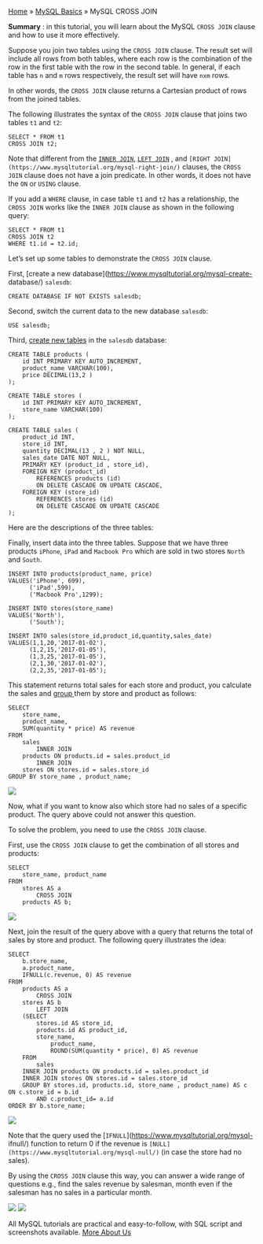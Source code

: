 

[Home](https://www.mysqltutorial.org/) » [MySQL
Basics](https://www.mysqltutorial.org/mysql-basics/) » MySQL CROSS JOIN



 **Summary** : in this tutorial, you will learn about the MySQL `CROSS JOIN`
clause and how to use it more effectively.



Suppose you join two tables using the `CROSS JOIN` clause. The result set will
include all rows from both tables, where each row is the combination of the
row in the first table with the row in the second table. In general, if each
table has `n` and `m` rows respectively, the result set will have `nxm` rows.



In other words, the `CROSS JOIN` clause returns a Cartesian product of rows
from the joined tables.



The following illustrates the syntax of the `CROSS JOIN` clause that joins two
tables `t1` and `t2`:


    
    
    SELECT * FROM t1
    CROSS JOIN t2;



Note that different from the [`INNER
JOIN`](https://www.mysqltutorial.org/mysql-inner-join.aspx), [`LEFT
JOIN`](https://www.mysqltutorial.org/mysql-left-join.aspx) , and `[RIGHT
JOIN](https://www.mysqltutorial.org/mysql-right-join/)` clauses, the `CROSS
JOIN` clause does not have a join predicate. In other words, it does not have
the `ON` or `USING` clause.



If you add a `WHERE` clause, in case table `t1` and `t2` has a relationship,
the `CROSS JOIN` works like the `INNER JOIN` clause as shown in the following
query:


    
    
    SELECT * FROM t1
    CROSS JOIN t2
    WHERE t1.id = t2.id;
    



Let’s set up some tables to demonstrate the `CROSS JOIN` clause.



First, [create a new database](https://www.mysqltutorial.org/mysql-create-
database/) `salesdb`:


    
    
    CREATE DATABASE IF NOT EXISTS salesdb;



Second, switch the current data to the new database `salesdb`:


    
    
    USE salesdb;



Third, [create new tables](https://www.mysqltutorial.org/mysql-create-table/)
in the `salesdb` database:


    
    
    CREATE TABLE products (
        id INT PRIMARY KEY AUTO_INCREMENT,
        product_name VARCHAR(100),
        price DECIMAL(13,2 )
    );
    
    CREATE TABLE stores (
        id INT PRIMARY KEY AUTO_INCREMENT,
        store_name VARCHAR(100)
    );
    
    CREATE TABLE sales (
        product_id INT,
        store_id INT,
        quantity DECIMAL(13 , 2 ) NOT NULL,
        sales_date DATE NOT NULL,
        PRIMARY KEY (product_id , store_id),
        FOREIGN KEY (product_id)
            REFERENCES products (id)
            ON DELETE CASCADE ON UPDATE CASCADE,
        FOREIGN KEY (store_id)
            REFERENCES stores (id)
            ON DELETE CASCADE ON UPDATE CASCADE
    );



Here are the descriptions of the three tables:



Finally, insert data into the three tables. Suppose that we have three
products `iPhone`, `iPad` and `Macbook Pro` which are sold in two stores
`North` and `South`.


    
    
    INSERT INTO products(product_name, price)
    VALUES('iPhone', 699),
          ('iPad',599),
          ('Macbook Pro',1299);
    
    INSERT INTO stores(store_name)
    VALUES('North'),
          ('South');
    
    INSERT INTO sales(store_id,product_id,quantity,sales_date)
    VALUES(1,1,20,'2017-01-02'),
          (1,2,15,'2017-01-05'),
          (1,3,25,'2017-01-05'),
          (2,1,30,'2017-01-02'),
          (2,2,35,'2017-01-05');
    



This statement returns total sales for each store and product, you calculate
the sales and [group ](https://www.mysqltutorial.org/mysql-group-by.aspx)them
by store and product as follows:


    
    
    SELECT 
        store_name,
        product_name,
        SUM(quantity * price) AS revenue
    FROM
        sales
            INNER JOIN
        products ON products.id = sales.product_id
            INNER JOIN
        stores ON stores.id = sales.store_id
    GROUP BY store_name , product_name; 
    

![](https://www.mysqltutorial.org/wp-content/uploads/2017/02/MySQL-CROSS-JOIN-GROUP-BY-example.png)


Now, what if you want to know also which store had no sales of a specific
product. The query above could not answer this question.



To solve the problem, you need to use the `CROSS JOIN` clause.



First, use the `CROSS JOIN` clause to get the combination of all stores and
products:


    
    
    SELECT 
        store_name, product_name
    FROM
        stores AS a
            CROSS JOIN
        products AS b;

![](https://www.mysqltutorial.org/wp-content/uploads/2017/02/MySQL-CROSS-JOIN-stores-and-products.png)


Next, join the result of the query above with a query that returns the total
of sales by store and product. The following query illustrates the idea:


    
    
    SELECT 
        b.store_name,
        a.product_name,
        IFNULL(c.revenue, 0) AS revenue
    FROM
        products AS a
            CROSS JOIN
        stores AS b
            LEFT JOIN
        (SELECT 
            stores.id AS store_id,
            products.id AS product_id,
            store_name,
                product_name,
                ROUND(SUM(quantity * price), 0) AS revenue
        FROM
            sales
        INNER JOIN products ON products.id = sales.product_id
        INNER JOIN stores ON stores.id = sales.store_id
        GROUP BY stores.id, products.id, store_name , product_name) AS c ON c.store_id = b.id
            AND c.product_id= a.id
    ORDER BY b.store_name;
    

![](https://www.mysqltutorial.org/wp-content/uploads/2017/02/MySQL-CROSS-JOIN-query-example.png)


Note that the query used the [`IFNULL`](https://www.mysqltutorial.org/mysql-
ifnull/) function to return 0 if the revenue is
`[NULL](https://www.mysqltutorial.org/mysql-null/)` (in case the store had no
sales).



By using the `CROSS JOIN` clause this way, you can answer a wide range of
questions e.g., find the sales revenue by salesman, month even if the salesman
has no sales in a particular month.

![](https://www.mysqltutorial.org/wp-content/themes/evolution/img/left.svg)
![](https://www.mysqltutorial.org/wp-content/themes/evolution/img/right.svg)


All MySQL tutorials are practical and easy-to-follow, with SQL script and
screenshots available. [More About Us](/about-us/)

